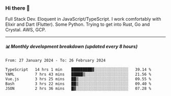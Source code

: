 ### Hi there 👋

Full Stack Dev. Eloquent in JavaScript/TypeScript. I work comfortably with Elixir and Dart (Flutter). Some Python. Trying to get into Rust, Go and Crystal. AWS, GCP.

***

##### 📊 Monthly development breakdown (updated every 8 hours)

<!--START_SECTION:waka-->

```txt
From: 27 January 2024 - To: 26 February 2024

TypeScript   14 hrs 1 min    █████████▓░░░░░░░░░░░░░░░   39.14 %
YAML         7 hrs 43 mins   █████▒░░░░░░░░░░░░░░░░░░░   21.56 %
Vue.js       3 hrs 25 mins   ██▒░░░░░░░░░░░░░░░░░░░░░░   09.55 %
Bash         3 hrs 22 mins   ██▒░░░░░░░░░░░░░░░░░░░░░░   09.40 %
JSON         2 hrs 36 mins   █▓░░░░░░░░░░░░░░░░░░░░░░░   07.28 %
```

<!--END_SECTION:waka-->
